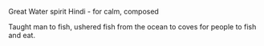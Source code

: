 Great Water spirit
Hindi - for calm, composed

Taught man to fish, ushered fish from the ocean to coves for people to fish and eat.